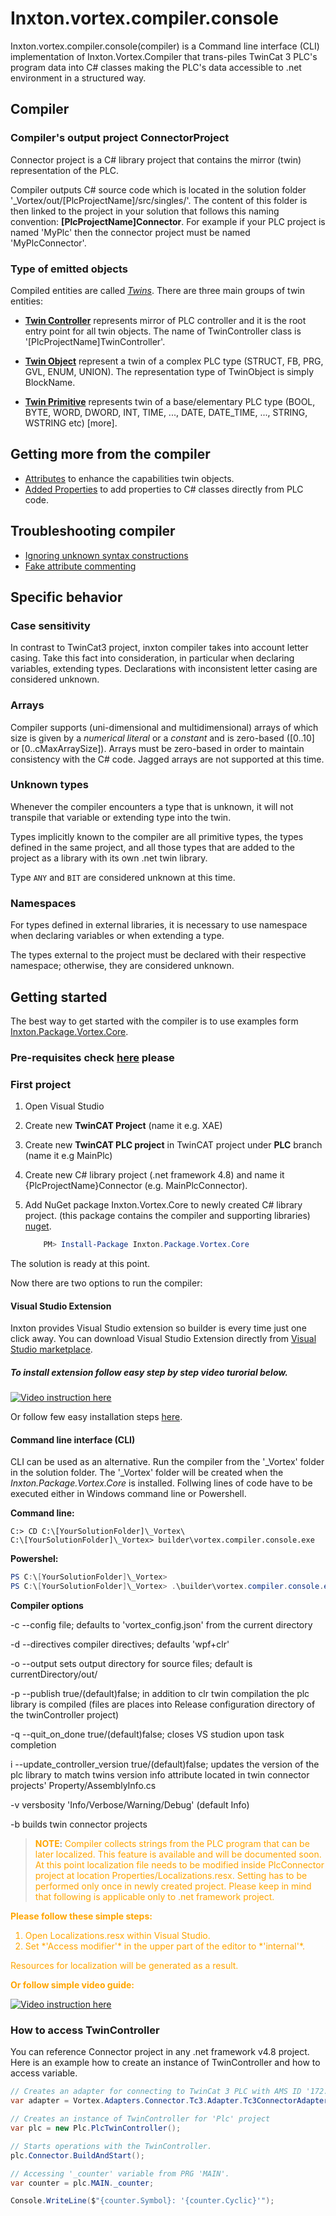 # Inxton.vortex.compiler.console

Inxton.vortex.compiler.console(compiler) is a Command line interface (CLI) implementation of Inxton.Vortex.Compiler that trans-piles TwinCat 3 PLC's program data into C# classes making the PLC's data accessible to .net environment in a structured way.

## Compiler

### Compiler's output project **ConnectorProject**

Connector project is a C# library project that contains the mirror (twin) representation of the PLC.

Compiler outputs C# source code which is located in the solution folder '_Vortex/out/[PlcProjectName]/src/singles/'. The content of this folder is then linked to the project in your solution that follows this naming convention: **[PlcProjectName]Connector**. For example if your PLC project is named 'MyPlc' then the connector project must be named 'MyPlcConnector'.

### Type of emitted objects

Compiled entities are called [*Twins*](Conceptual/Twins.md). There are three main groups of twin entities:

* [**Twin Controller**](Conceptual/TwinController.md) represents mirror of PLC controller and it is the root entry point for all twin objects. The name of TwinController class is '[PlcProjectName]TwinController'.

* [**Twin Object**](Conceptual/TwinObjects.md) represent a twin of a complex PLC type (STRUCT, FB, PRG, GVL, ENUM, UNION). The representation type of TwinObject is simply BlockName.

* [**Twin Primitive**](../Inxton.Vortex.Connector/Conceptual/PrimitiveTwins.md) represents twin of a base/elementary PLC type (BOOL, BYTE, WORD, DWORD, INT, TIME, ..., DATE, DATE_TIME, ..., STRING, WSTRING etc) [more].


## Getting more from the compiler

* [Attributes](Conceptual/Attributes.md) to enhance the capabilities twin objects.
* [Added Properties](Conceptual/AddedProperties.md) to add properties to C# classes directly from PLC code.

## Troubleshooting compiler

* [Ignoring unknown syntax constructions](Conceptual/IgnoringPartsOfCode.md)
* [Fake attribute commenting](Conceptual/FakeComments.md)

## Specific behavior

### Case sensitivity

In contrast to TwinCat3 project, inxton compiler takes into account letter casing. Take this fact into consideration, in particular when declaring variables, extending types. Declarations with inconsistent letter casing are considered unknown.

### Arrays

Compiler supports (uni-dimensional and multidimensional) arrays of which size is given by a *numerical literal* or a *constant* and is zero-based ([0..10] or [0..cMaxArraySize]). Arrays must be zero-based in order to maintain consistency with the C# code. Jagged arrays are not supported at this time.

### Unknown types

Whenever the compiler encounters a type that is unknown, it will not transpile that variable or extending type into the twin.

Types implicitly known to the compiler are all primitive types, the types defined in the same project, and all those types that are added to the project as a library with its own .net twin library.

Type `ANY` and `BIT` are considered unknown at this time.

### Namespaces

For types defined in external libraries, it is necessary to use namespace when declaring variables or when extending a type.

The types external to the project must be declared with their respective namespace; otherwise, they are considered unknown.

## Getting started

The best way to get started with the compiler is to use examples form [Inxton.Package.Vortex.Core](~/articles/01core/getting_started/getting_started.MD).

### Pre-requisites check [here](../../common/PREREQUISITES.md) please

### First project

1. Open Visual Studio
1. Create new **TwinCAT Project** (name it e.g. XAE)
1. Create new **TwinCAT PLC project** in TwinCAT project under **PLC** branch (name it e.g MainPlc)
1. Create new C# library project (.net framework 4.8) and name it {PlcProjectName}Connector (e.g. MainPlcConnector).
1. Add NuGet package Inxton.Vortex.Core to newly created C# library project. (this package contains the compiler and supporting libraries) [nuget](https://www.nuget.org/packages/Inxton.Package.Vortex.Core).

   ~~~ PowerShell
       PM> Install-Package Inxton.Package.Vortex.Core
   ~~~

The solution is ready at this point.

Now there are two options to run the compiler:

#### Visual Studio Extension
Inxton provides Visual Studio extension so builder is every time just one click away.
You can download Visual Studio Extension directly from [Visual Studio marketplace](https://marketplace.visualstudio.com/items?itemName=Inxton.InxtonVortexBuilderExtensionPre).

##### To install extension follow easy step by step video turorial below. 
[![Video instruction here](https://img.youtube.com/vi/seL77D0eykI/0.jpg)](https://www.youtube.com/watch?v=seL77D0eykI&feature=youtu.be "Run builder.")

Or follow few easy installation steps [here](../../common/ExtensionInstalation.md).


#### Command line interface (CLI)

CLI can be used as an alternative. Run the compiler from the '_Vortex' folder in the solution folder. The '_Vortex' folder will be created when the *Inxton.Package.Vortex.Core* is installed.
Follwing lines of code have to be executed either in Windows command line or Powershell.

**Command line:**
~~~ CMD
C:> CD C:\[YourSolutionFolder]\_Vortex\
C:\[YourSolutionFolder]\_Vortex> builder\vortex.compiler.console.exe
~~~

**Powershel:**
~~~ PowerShell
PS C:\[YourSolutionFolder]\_Vortex>
PS C:\[YourSolutionFolder]\_Vortex> .\builder\vortex.compiler.console.exe
~~~


**Compiler options**

-c --config       file; defaults to 'vortex_config.json' from the current directory

-d --directives   compiler directives; defaults 'wpf+clr'

-o --output       sets output directory for source files; default is currentDirectory/out/

-p --publish      true/(default)false; in addition to clr twin compilation the plc library is compiled (files are places into Release configuration directory of the twinController project)

-q --quit_on_done true/(default)false; closes VS studion upon task completion

i --update_controller_version true/(default)false; updates the version of the plc library to match twins version info attribute located in twin connector projects' Property/AssemblyInfo.cs

-v                versbosity 'Info/Verbose/Warning/Debug' (default Info)

-b                builds twin connector projects



><strong style="color:orange">NOTE</strong>: <span style="color:orange">
Compiler collects strings from the PLC program that can be later localized. 
This feature is available and will be documented soon. 
At this point localization file needs to be modified inside PlcConnector project at location Properties/Localizations.resx. 
Setting has to be performed only once in newly created project.
Please keep in mind that following is applicable only to .net framework project.</span>

<p><strong style="color:orange">Please follow these simple steps:</strong>
<ol style="color:orange">
<li>Open Localizations.resx within Visual Studio.</li>
<li>Set *'Access modifier'* in the upper part of the editor to *'internal'*.</li>
</ol></p>

<p style="color:orange">Resources for localization will be generated as a result.</p>

<strong style="color:orange">Or follow simple video guide:</strong>

[![Video instruction here](https://img.youtube.com/vi/K02ic222EE4/0.jpg)](https://www.youtube.com/watch?v=K02ic222EE4&feature=youtu.be "Video Title")

### How to access TwinController

You can reference Connector project in any .net framework v4.8 project. Here is an example how to create an instance of TwinController and how to access variable.

~~~ C#
// Creates an adapter for connecting to TwinCat 3 PLC with AMS ID '172.20.10.102.1.1' and port '851'
var adapter = Vortex.Adapters.Connector.Tc3.Adapter.Tc3ConnectorAdapter.Create("172.20.10.102.1.1", 851);

// Creates an instance of TwinController for 'Plc' project
var plc = new Plc.PlcTwinController();

// Starts operations with the TwinController.
plc.Connector.BuildAndStart();

// Accessing '_counter' variable from PRG 'MAIN'.
var counter = plc.MAIN._counter;

Console.WriteLine($"{counter.Symbol}: '{counter.Cyclic}'");
~~~
